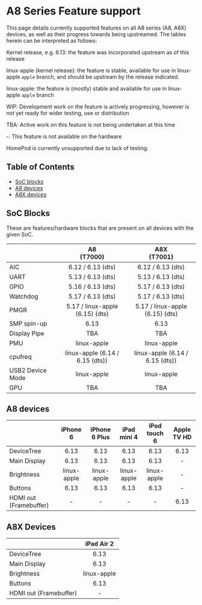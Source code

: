 # A8 Series Feature support

This page details currently supported features on all A8 series (A8, A8X) devices, as well as their progress towards being upstreamed.
The tables herein can be interpreted as follows:

Kernel release, e.g. 6.13: the feature was incorporated upstream as of this release

linux-apple (kernel release): the feature is stable, available for use in linux-apple `apple` branch, and should be upstream by the release indicated.

linux-apple: the feature is (mostly) stable and available for use in linux-apple `apple` branch

WIP: Development work on the feature is actively progressing, however is not yet ready for wider testing, use or distribution

TBA: Active work on this feature is not being undertaken at this time

-: This feature is not available on the hardware

HomePod is currently unsupported due to lack of testing.

## Table of Contents

- [SoC blocks](#soc-blocks)
- [A8 devices](#a8-devices)
- [A8X devices](#a8x-devices)


## SoC Blocks

These are features/hardware blocks that are present on all devices with the given SoC.

|                  | A8<br>(T7000)                   | A8X<br>(T7001)                   |
|------------------|:-------------------------------:|:--------------------------------:|
| AIC              | 6.12 / 6.13 (dts)               | 6.12 / 6.13 (dts)                |
| UART             | 5.13 / 6.13 (dts)               | 5.13 / 6.13 (dts)                |
| GPIO             | 5.16 / 6.13 (dts)               | 5.17 / 6.13 (dts)                |
| Watchdog         | 5.17 / 6.13 (dts)               | 5.17 / 6.13 (dts)                |
| PMGR             | 5.17 / linux-apple (6.15) (dts) | 5.17 / linux-apple (6.15) (dts)  |
| SMP spin-up      | 6.13                            | 6.13                             |
| Display Pipe     | TBA                             | TBA                              |
| PMU              | linux-apple                     | linux-apple                      |
| cpufreq          | linux-apple (6.14 / 6.15 (dts)) | linux-apple (6.14 / 6.15 (dts))  |
| USB2 Device Mode | linux-apple                     | linux-apple                      |
| GPU              | TBA                             | TBA                              |

## A8 devices

|                        | iPhone 6    | iPhone 6 Plus | iPad mini 4  | iPod touch 6 | Apple TV HD |
|------------------------|:-----------:|:-------------:|:------------:|:------------:|:-----------:|
| DeviceTree             | 6.13        | 6.13          | 6.13         | 6.13         | 6.13        |
| Main Display           | 6.13        | 6.13          | 6.13         | 6.13         | -           |
| Brightness             | linux-apple | linux-apple   | linux-apple  | linux-apple  | -           |
| Buttons                | 6.13        | 6.13          | 6.13         | 6.13         | -           |
| HDMI out (Framebuffer) | -           | -             | -            | -            | 6.13        |


## A8X Devices

|                        | iPad Air 2  |
|------------------------|:-----------:|
| DeviceTree             | 6.13        |
| Main Display           | 6.13        |
| Brightness             | linux-apple |
| Buttons                | 6.13        |
| HDMI out (Framebuffer) | -           |
